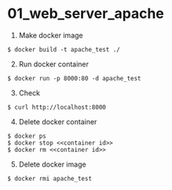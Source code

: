 # 01_web_server_apache
1. Make docker image
```
$ docker build -t apache_test ./
```

2. Run docker container

```
$ docker run -p 8000:80 -d apache_test
```

3. Check

```
$ curl http://localhost:8000
```
 
4. Delete docker container
```
$ docker ps
$ docker stop <<container id>>
$ docker rm <<container id>>
```

5. Delete docker image
```
$ docker rmi apache_test
```
